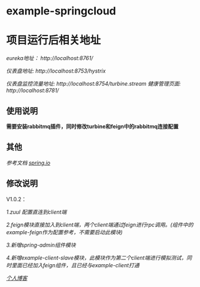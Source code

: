 # example-springcloud
# 项目运行后相关地址

*eureka地址： http://localhost:8761/*

*仪表盘地址: http://localhost:8753/hystrix*

*仪表盘监控流量地址: http://localhost:8754/turbine.stream*
*健康管理页面: http://localhost:8781/*

## 使用说明
**需要安装rabbitmq插件，同时修改turbine和feign中的rabbitmq连接配置**

## 其他
*参考文档 [spring.io](https://cloud.spring.io/spring-cloud-static/spring-cloud-netflix/2.1.0.RELEASE/single/spring-cloud-netflix.html)*

## 修改说明
V1.0.2：

*1.zuul 配置直连到client端*

*2.feign模块直接加入到client端，两个client端通过feign进行rpc调用。(组件中的example-feign作为配置参考，不需要启动此模块)*

*3.新增spring-admin组件模块*

*4.新增example-client-slave模块，此模块作为第二个client端进行模拟测试，同时里面已经加入feign组件，且已经与example-client打通*

*[个人博客](https://blog.csdn.net/qq_27046703/article/details/91370740)*
